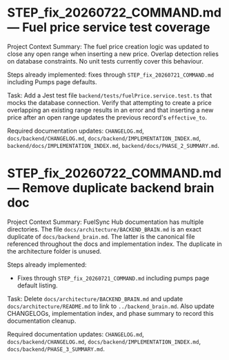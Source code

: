 # STEP_fix_20260722_COMMAND.md — Fuel price service test coverage

Project Context Summary:
The fuel price creation logic was updated to close any open range when inserting a new price. Overlap detection relies on database constraints. No unit tests currently cover this behaviour.

Steps already implemented: fixes through `STEP_fix_20260721_COMMAND.md` including Pumps page defaults.

Task: Add a Jest test file `backend/tests/fuelPrice.service.test.ts` that mocks the database connection. Verify that attempting to create a price overlapping an existing range results in an error and that inserting a new price after an open range updates the previous record's `effective_to`.

Required documentation updates: `CHANGELOG.md`, `docs/backend/CHANGELOG.md`, `docs/backend/IMPLEMENTATION_INDEX.md`, `backend/docs/IMPLEMENTATION_INDEX.md`, `backend/docs/PHASE_2_SUMMARY.md`.
# STEP_fix_20260722_COMMAND.md — Remove duplicate backend brain doc

Project Context Summary:
FuelSync Hub documentation has multiple directories. The file `docs/architecture/BACKEND_BRAIN.md` is an exact duplicate of `docs/backend_brain.md`.
The latter is the canonical file referenced throughout the docs and implementation index. The duplicate in the architecture folder is unused.

Steps already implemented:
- Fixes through `STEP_fix_20260721_COMMAND.md` including pumps page default listing.

Task: Delete `docs/architecture/BACKEND_BRAIN.md` and update `docs/architecture/README.md` to link to `../backend_brain.md`.
Also update CHANGELOGs, implementation index, and phase summary to record this documentation cleanup.

Required documentation updates: `CHANGELOG.md`, `docs/backend/CHANGELOG.md`, `docs/backend/IMPLEMENTATION_INDEX.md`, `docs/backend/PHASE_3_SUMMARY.md`.
